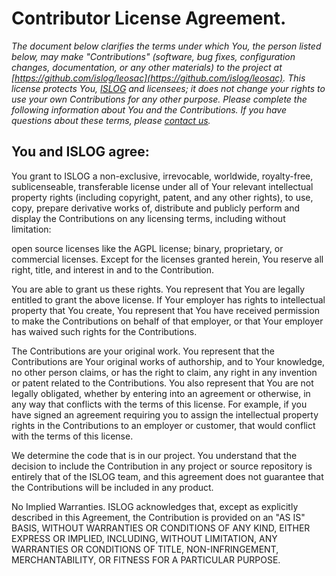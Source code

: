 # Contributor License Agreement.

*The document below clarifies the terms under which You, the person listed below, may make "Contributions" (software, bug fixes, configuration changes, documentation, or any other materials) to the project at [https://github.com/islog/leosac](https://github.com/islog/leosac). This license protects You, [ISLOG](http://www.islog.com) and licensees; it does not change your rights to use your own Contributions for any other purpose. Please complete the following information about You and the Contributions. If you have questions about these terms, please [contact us](mailto:support@islog.com).*

## You and ISLOG agree:

You grant to ISLOG a non-exclusive, irrevocable, worldwide, royalty-free, sublicenseable, transferable license under all of Your relevant intellectual property rights (including copyright, patent, and any other rights), to use, copy, prepare derivative works of, distribute and publicly perform and display the Contributions on any licensing terms, including without limitation:

open source licenses like the AGPL license;
binary, proprietary, or commercial licenses.
Except for the licenses granted herein, You reserve all right, title, and interest in and to the Contribution.

You are able to grant us these rights. You represent that You are legally entitled to grant the above license. If Your employer has rights to intellectual property that You create, You represent that You have received permission to make the Contributions on behalf of that employer, or that Your employer has waived such rights for the Contributions.

The Contributions are your original work. You represent that the Contributions are Your original works of authorship, and to Your knowledge, no other person claims, or has the right to claim, any right in any invention or patent related to the Contributions. You also represent that You are not legally obligated, whether by entering into an agreement or otherwise, in any way that conflicts with the terms of this license. For example, if you have signed an agreement requiring you to assign the intellectual property rights in the Contributions to an employer or customer, that would conflict with the terms of this license.

We determine the code that is in our project. You understand that the decision to include the Contribution in any project or source repository is entirely that of the ISLOG team, and this agreement does not guarantee that the Contributions will be included in any product.

No Implied Warranties. ISLOG acknowledges that, except as explicitly described in this Agreement, the Contribution is provided on an "AS IS" BASIS, WITHOUT WARRANTIES OR CONDITIONS OF ANY KIND, EITHER EXPRESS OR IMPLIED, INCLUDING, WITHOUT LIMITATION, ANY WARRANTIES OR CONDITIONS OF TITLE, NON-INFRINGEMENT, MERCHANTABILITY, OR FITNESS FOR A PARTICULAR PURPOSE.
